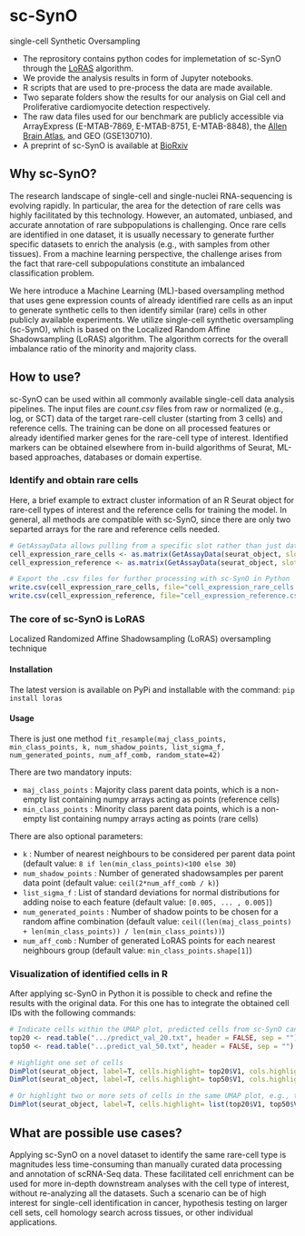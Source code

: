 # sc-SynO
single-cell Synthetic Oversampling
- The reprository contains python codes for implemetation of sc-SynO through the [LoRAS](https://github.com/narek-davtyan/LoRAS) algorithm.
- We provide the analysis results in form of Jupyter notebooks.
- R scripts that are used to pre-process the data are made available.
- Two separate folders show the results for our analysis on Gial cell and Proliferative cardiomyocite detection respectively.
- The raw data files used for our benchmark are publicly accessible via ArrayExpress (E-MTAB-7869, E-MTAB-8751, E-MTAB-8848), the [Allen Brain Atlas](https://celltypes.brain-map.org/), and GEO (GSE130710).
- A preprint of sc-SynO is available at [BioRxiv](https://www.biorxiv.org/content/10.1101/2021.01.20.427486v1)

## Why sc-SynO?
The research landscape of single-cell and single-nuclei RNA-sequencing is evolving rapidly. In particular, the area for the detection of rare cells was highly facilitated by this technology. However, an automated, unbiased, and accurate annotation of rare subpopulations is challenging. Once rare cells are identified in one dataset, it is usually necessary to generate further specific datasets to enrich the analysis (e.g., with samples from other tissues). From a machine learning perspective, the challenge arises from the fact that rare-cell subpopulations constitute an imbalanced classification problem. 

We here introduce a Machine Learning (ML)-based oversampling method that uses gene expression counts of already identified rare cells as an input to generate synthetic cells to then identify similar (rare) cells in other publicly available experiments. We utilize single-cell synthetic oversampling (sc-SynO), which is based on the Localized Random Affine Shadowsampling (LoRAS) algorithm. The algorithm corrects for the overall imbalance ratio of the minority and majority class. 

## How to use?
sc-SynO can be used within all commonly available single-cell data analysis pipelines. The input files are *count.csv* files from raw or normalized (e.g., log, or SCT) data of the target rare-cell cluster (starting from 3 cells) and reference cells. The training can be done on all processed features or already identified marker genes for the rare-cell type of interest. Identified markers can be obtained elsewhere from in-build algorithms of Seurat, ML-based approaches, databases or domain expertise.

### Identify and obtain rare cells
Here, a brief example to extract cluster information of an R Seurat object for rare-cell types of interest and the reference cells for training the model. In general, all methods are compatible with sc-SynO, since there are only two separted arrays for the rare and reference cells needed.

```r
# GetAssayData allows pulling from a specific slot rather than just data. Here in cluster 7 are our rare, cells and the other cells specify our reference cell set.
cell_expression_rare_cells <- as.matrix(GetAssayData(seurat_object, slot = "data")[, WhichCells(seurat_object, ident = "7")])
cell_expression_reference <- as.matrix(GetAssayData(seurat_object, slot = "data")[, WhichCells(seurat_object, ident = c("0","1","2","3","4","5","6","8"))])

# Export the .csv files for further processing with sc-SynO in Python
write.csv(cell_expression_rare_cells, file="cell_expression_rare_cells.csv")
write.csv(cell_expression_reference, file="cell_expression_reference.csv")
```

### The core of sc-SynO is LoRAS
Localized Randomized Affine Shadowsampling (LoRAS) oversampling technique

#### Installation
The latest version is available on PyPi and installable with the command: `pip install loras`

#### Usage
There is just one method `fit_resample(maj_class_points, min_class_points, k, num_shadow_points, list_sigma_f, num_generated_points, num_aff_comb, random_state=42)`

There are two mandatory inputs:  

- `maj_class_points` : Majority class parent data points, which is a non-empty list containing numpy arrays acting as points (reference cells)
- `min_class_points` : Minority class parent data points, which is a non-empty list containing numpy arrays acting as points (rare cells) 

There are also optional parameters:

- `k` : Number of nearest neighbours to be considered per parent data point (default value: `8 if len(min_class_points)<100 else 30`)
- `num_shadow_points` : Number of generated shadowsamples per parent data point (default value: `ceil(2*num_aff_comb / k)`)
- `list_sigma_f` : List of standard deviations for normal distributions for adding noise to each feature (default value: `[0.005, ... , 0.005]`)
- `num_generated_points` : Number of shadow points to be chosen for a random affine combination (default value: `ceil((len(maj_class_points) + len(min_class_points)) / len(min_class_points))`)
- `num_aff_comb` : Number of generated LoRAS points for each nearest neighbours group (default value: `min_class_points.shape[1]`)   


### Visualization of identified cells in R
After applying sc-SynO in Python it is possible to check and refine the results with the original data. For this one has to integrate the obtained cell IDs with the following commands:

```r
# Indicate cells within the UMAP plot, predicted cells from sc-SynO can be fed back and highligthed for inspection.
top20 <- read.table(".../predict_val_20.txt", header = FALSE, sep = "") # sc-SynO predictions for the top 20 features
top50 <- read.table("...predict_val_50.txt", header = FALSE, sep = "") # sc-SynO predictions for the top 50 features 

# Highlight one set of cells
DimPlot(seurat_object, label=T, cells.highlight= top20$V1, cols.highlight = "darkblue", cols= "grey")
DimPlot(seurat_object, label=T, cells.highlight= top50$V1, cols.highlight = "darkblue", cols= "grey")

# Or highlight two or more sets of cells in the same UMAP plot, e.g., to see the effect of different feature amounts
DimPlot(seurat_object, label=T, cells.highlight= list(top20$V1, top50$V1), cols.highlight = c("darkblue", "darkred"), cols= "grey") 
```


## What are possible use cases?
 Applying sc-SynO on a novel dataset to identify the same rare-cell type is magnitudes less time-consuming than manually curated data processing and annotation of scRNA-Seq data. These facilitated cell enrichment can be used for more in-depth downstream analyses with the cell type of interest, without re-analyzing all the datasets.  Such a scenario can be of high interest for single-cell identification in cancer, hypothesis testing on larger cell sets, cell homology search across tissues, or other individual applications.